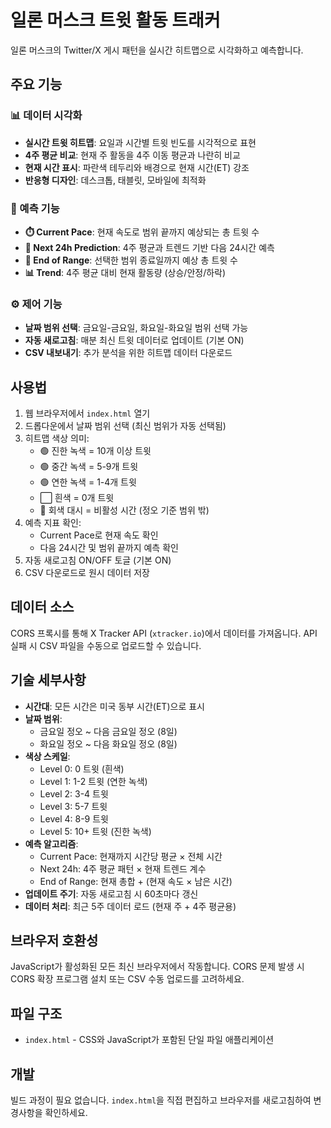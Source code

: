 # 일론 머스크 트윗 활동 트래커

일론 머스크의 Twitter/X 게시 패턴을 실시간 히트맵으로 시각화하고 예측합니다.

## 주요 기능

### 📊 데이터 시각화
- **실시간 트윗 히트맵**: 요일과 시간별 트윗 빈도를 시각적으로 표현
- **4주 평균 비교**: 현재 주 활동을 4주 이동 평균과 나란히 비교
- **현재 시간 표시**: 파란색 테두리와 배경으로 현재 시간(ET) 강조
- **반응형 디자인**: 데스크톱, 태블릿, 모바일에 최적화

### 🔮 예측 기능
- **⏱️ Current Pace**: 현재 속도로 범위 끝까지 예상되는 총 트윗 수
- **🔮 Next 24h Prediction**: 4주 평균과 트렌드 기반 다음 24시간 예측
- **🎯 End of Range**: 선택한 범위 종료일까지 예상 총 트윗 수
- **📊 Trend**: 4주 평균 대비 현재 활동량 (상승/안정/하락)

### ⚙️ 제어 기능
- **날짜 범위 선택**: 금요일-금요일, 화요일-화요일 범위 선택 가능
- **자동 새로고침**: 매분 최신 트윗 데이터로 업데이트 (기본 ON)
- **CSV 내보내기**: 추가 분석을 위한 히트맵 데이터 다운로드

## 사용법

1. 웹 브라우저에서 `index.html` 열기
2. 드롭다운에서 날짜 범위 선택 (최신 범위가 자동 선택됨)
3. 히트맵 색상 의미:
   - 🟢 진한 녹색 = 10개 이상 트윗
   - 🟢 중간 녹색 = 5-9개 트윗
   - 🟢 연한 녹색 = 1-4개 트윗
   - ⬜ 흰색 = 0개 트윗
   - 🔲 회색 대시 = 비활성 시간 (정오 기준 범위 밖)
4. 예측 지표 확인:
   - Current Pace로 현재 속도 확인
   - 다음 24시간 및 범위 끝까지 예측 확인
5. 자동 새로고침 ON/OFF 토글 (기본 ON)
6. CSV 다운로드로 원시 데이터 저장

## 데이터 소스

CORS 프록시를 통해 X Tracker API (`xtracker.io`)에서 데이터를 가져옵니다. API 실패 시 CSV 파일을 수동으로 업로드할 수 있습니다.

## 기술 세부사항

- **시간대**: 모든 시간은 미국 동부 시간(ET)으로 표시
- **날짜 범위**:
  - 금요일 정오 ~ 다음 금요일 정오 (8일)
  - 화요일 정오 ~ 다음 화요일 정오 (8일)
- **색상 스케일**:
  - Level 0: 0 트윗 (흰색)
  - Level 1: 1-2 트윗 (연한 녹색)
  - Level 2: 3-4 트윗
  - Level 3: 5-7 트윗
  - Level 4: 8-9 트윗
  - Level 5: 10+ 트윗 (진한 녹색)
- **예측 알고리즘**:
  - Current Pace: 현재까지 시간당 평균 × 전체 시간
  - Next 24h: 4주 평균 패턴 × 현재 트렌드 계수
  - End of Range: 현재 총합 + (현재 속도 × 남은 시간)
- **업데이트 주기**: 자동 새로고침 시 60초마다 갱신
- **데이터 처리**: 최근 5주 데이터 로드 (현재 주 + 4주 평균용)

## 브라우저 호환성

JavaScript가 활성화된 모든 최신 브라우저에서 작동합니다. CORS 문제 발생 시 CORS 확장 프로그램 설치 또는 CSV 수동 업로드를 고려하세요.

## 파일 구조

- `index.html` - CSS와 JavaScript가 포함된 단일 파일 애플리케이션

## 개발

빌드 과정이 필요 없습니다. `index.html`을 직접 편집하고 브라우저를 새로고침하여 변경사항을 확인하세요.